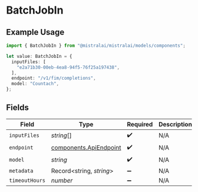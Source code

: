 # BatchJobIn

## Example Usage

```typescript
import { BatchJobIn } from "@mistralai/mistralai/models/components";

let value: BatchJobIn = {
  inputFiles: [
    "e2a71b30-00eb-4ea8-94f5-76f25a197438",
  ],
  endpoint: "/v1/fim/completions",
  model: "Countach",
};
```

## Fields

| Field                                                            | Type                                                             | Required                                                         | Description                                                      |
| ---------------------------------------------------------------- | ---------------------------------------------------------------- | ---------------------------------------------------------------- | ---------------------------------------------------------------- |
| `inputFiles`                                                     | *string*[]                                                       | :heavy_check_mark:                                               | N/A                                                              |
| `endpoint`                                                       | [components.ApiEndpoint](../../models/components/apiendpoint.md) | :heavy_check_mark:                                               | N/A                                                              |
| `model`                                                          | *string*                                                         | :heavy_check_mark:                                               | N/A                                                              |
| `metadata`                                                       | Record<string, *string*>                                         | :heavy_minus_sign:                                               | N/A                                                              |
| `timeoutHours`                                                   | *number*                                                         | :heavy_minus_sign:                                               | N/A                                                              |